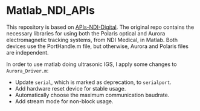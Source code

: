 # Matlab_NDI_APIs

This repository is based on [APIs-NDI-Digital](https://github.com/lara-unb/APIs-NDI-Digital). The original repo contains the necessary libraries for using both the Polaris optical and Aurora electromagnetic tracking systems, from NDI Medical, in Matlab. Both devices use the PortHandle.m file, but otherwise, Aurora and Polaris files are independent. 

In order to use matlab doing ultrasonic IGS, I apply some changes to `Aurora_Driver.m`:
- Update `serial`, which is marked as deprecation,  to `serialport`.
- Add hardware reset device for stable usage.
- Automatically choose the maximum communication baudrate.
- Add stream mode for non-block usage.